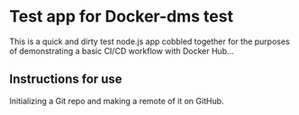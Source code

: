 # Test app for Docker-dms test

This is a quick and dirty test node.js app cobbled together for the purposes of demonstrating a basic CI/CD workflow with Docker Hub...

## Instructions for use

Initializing a Git repo and making a remote of it on GitHub.
